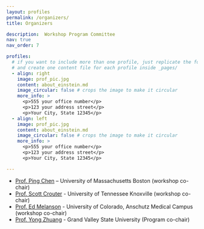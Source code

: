 ```yaml
---
layout: profiles
permalink: /organizers/
title: Organizers

description:  Workshop Program Committee
nav: true
nav_order: 7

profiles:
  # if you want to include more than one profile, just replicate the following block
  # and create one content file for each profile inside _pages/
  - align: right
    image: prof_pic.jpg
    content: about_einstein.md
    image_circular: false # crops the image to make it circular
    more_info: >
      <p>555 your office number</p>
      <p>123 your address street</p>
      <p>Your City, State 12345</p>
  - align: left
    image: prof_pic.jpg
    content: about_einstein.md
    image_circular: false # crops the image to make it circular
    more_info: >
      <p>555 your office number</p>
      <p>123 your address street</p>
      <p>Your City, State 12345</p>

---
```


- [Prof. Ping Chen](https://www.cs.umb.edu/~pchen/) – University of Massachusetts Boston (workshop co-chair)
- [Prof. Scott Crouter](https://krss.utk.edu/faculty-staff/scott-e-crouter-ph-d/) - University of Tennessee Knoxville (workshop co-chair)
- [Prof. Ed Melanson](https://som.cuanschutz.edu/Profiles/Faculty/Profile/476) - University of Colorado, Anschutz Medical Campus (workshop co-chair)
- [Prof. Yong Zhuang](https://yong-zhuang.github.io/) - Grand Valley State University (Program co-chair)

